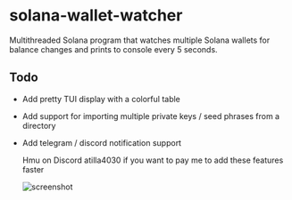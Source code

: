 # solana-wallet-watcher

Multithreaded Solana program that watches multiple Solana wallets for balance changes and prints to console every 5 seconds.

## Todo

- Add pretty TUI display with a colorful table
- Add support for importing multiple private keys / seed phrases from a directory
- Add telegram / discord notification support

  Hmu on Discord atilla4030 if you want to pay me to add these features faster

  ![screenshot](https://i.imgur.com/7kdMKQi.png)
